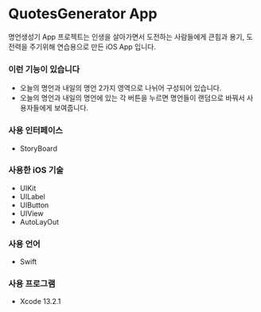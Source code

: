 # QuotesGenerator App
명언생성기 App 프로젝트는 인생을 살아가면서 도전하는 사람들에게 큰힘과 용기, 도전력을 주기위해 연습용으로 만든 iOS App 입니다.

### 이런 기능이 있습니다
- 오늘의 명언과 내일의 명언 2가지 영역으로 나뉘어 구성되어 있습니다.
- 오늘의 명언과 내일의 명언에 있는 각 버튼을 누르면 명언들이 랜덤으로 바꿔서 사용자들에게 보여줍니다.

### 사용 인터페이스
- StoryBoard

### 사용한 iOS 기술
- UIKit
- UILabel
- UIButton
- UIView
- AutoLayOut

### 사용 언어
- Swift

### 사용 프로그램
- Xcode 13.2.1
